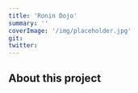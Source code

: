 ```yaml
---
title: 'Ronin Dojo'
summary: ''
coverImage: '/img/placeholder.jpg'
git:
twitter:
---
```


## About this project
